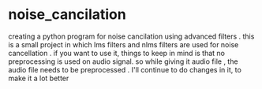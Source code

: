 # noise_cancilation
creating a python program for noise cancilation using advanced filters . 
this is a small project in which  lms filters and nlms filters are used for noise cancellation .
if you want to  use it, things to keep in mind is that no  preprocessing is used on audio signal.
so while giving it audio file , the audio file needs to be preprocessed . I'll continue to do changes in it, to make it a lot better

